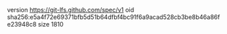 version https://git-lfs.github.com/spec/v1
oid sha256:e5a4f72e69371bfb5d51b64dfbf4bc91f6a9acad528cb3be8b46a86fe23948c8
size 1810
